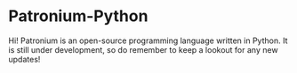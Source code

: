 # Patronium-Python
Hi! Patronium is an open-source programming language written in Python. It is still under development, so do remember to keep a lookout for any new updates!
